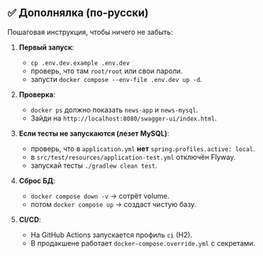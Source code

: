 ## ✅ Дополнялка (по-русски)

Пошаговая инструкция, чтобы ничего не забыть:

1. **Первый запуск**:
    - `cp .env.dev.example .env.dev`
    - проверь, что там `root/root` или свои пароли.
    - запусти `docker compose --env-file .env.dev up -d`.

2. **Проверка**:
    - `docker ps` должно показать `news-app` и `news-mysql`.
    - Зайди на `http://localhost:8080/swagger-ui/index.html`.

3. **Если тесты не запускаются (лезет MySQL)**:
    - проверь, что в `application.yml` **нет** `spring.profiles.active: local`.
    - в `src/test/resources/application-test.yml` отключён Flyway.
    - запускай тесты `./gradlew clean test`.

4. **Сброс БД**:
    - `docker compose down -v` → сотрёт volume.
    - потом `docker compose up` → создаст чистую базу.

5. **CI/CD**:
    - На GitHub Actions запускается профиль `ci` (H2).
    - В продакшене работает `docker-compose.override.yml` c секретами.